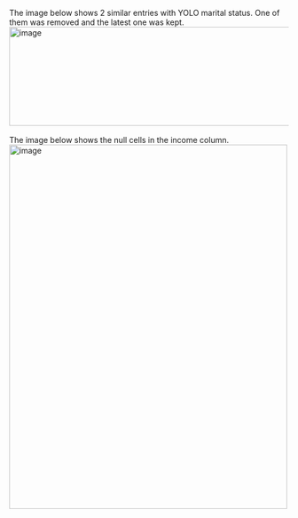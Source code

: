 The image below shows 2 similar entries with YOLO marital status. One of them was removed and the latest one was kept.
<br>
<img width="893" height="178" alt="image" src="https://github.com/user-attachments/assets/c9b87cfe-3c47-4584-bfd0-10bb269bcb63" />
<br>
<br>
The image below shows the null cells in the income column.
<br>
<img width="501" height="656" alt="image" src="https://github.com/user-attachments/assets/037736b3-1626-4f08-8508-85af8ae5796b" />

